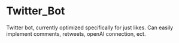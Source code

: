 # Twitter_Bot
Twitter bot, currently optimized specifically for just likes. Can easily implement comments, retweets, openAI connection, ect. 
